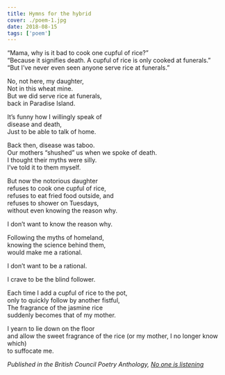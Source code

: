 ```yaml
---
title: Hymns for the hybrid
cover: ./poem-1.jpg
date: 2018-08-15
tags: ['poem']
---
```


“Mama, why is it bad to cook one cupful of rice?”  
“Because it signifies death. A cupful of rice is only cooked at funerals.”  
“But I’ve never even seen anyone serve rice at funerals.”

No, not here, my daughter,  
Not in this wheat mine.  
But we did serve rice at funerals,  
back in Paradise Island.  

It’s funny how I willingly speak of  
disease and death,  
Just to be able to talk of home.  

Back then, disease was taboo.  
Our mothers “shushed” us when we spoke of death.  
I thought their myths were silly.  
I’ve told it to them myself.  

But now the notorious daughter  
refuses to cook one cupful of rice,  
refuses to eat fried food outside, and  
refuses to shower on Tuesdays,  
without even knowing the reason why.  

I don’t want to know the reason why.  

Following the myths of homeland,  
knowing the science behind them,  
would make me a rational.

I don’t want to be a rational.

I crave to be the blind follower.

Each time I add a cupful of rice to the pot,  
only to quickly follow by another fistful,  
The fragrance of the jasmine rice  
suddenly becomes that of my mother.  

I yearn to lie down on the floor  
and allow the sweet fragrance of the rice (or my mother, I no longer know which)  
to suffocate me.


*Published in the British Council Poetry Anthology, [No one is listening](https://www.britishcouncil.lk/sites/default/files/no_one_is_listening_-_a_selection_of_new_poetry_from_sri_lanka_published_by_the_british_council.pdf)*